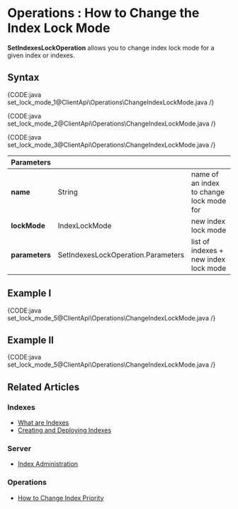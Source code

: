 ﻿# Operations : How to Change the Index Lock Mode

**SetIndexesLockOperation**  allows you to change index lock mode for a given index or indexes.

## Syntax

{CODE:java set_lock_mode_1@ClientApi\Operations\ChangeIndexLockMode.java /}

{CODE:java set_lock_mode_2@ClientApi\Operations\ChangeIndexLockMode.java /}

{CODE:java set_lock_mode_3@ClientApi\Operations\ChangeIndexLockMode.java /}

| Parameters | | |
| ------------- | ------------- | ----- |
| **name** | String | name of an index to change lock mode for |
| **lockMode** | IndexLockMode | new index lock mode |
| **parameters** | SetIndexesLockOperation.Parameters | list of indexes + new index lock mode |

## Example I

{CODE:java set_lock_mode_5@ClientApi\Operations\ChangeIndexLockMode.java /}

## Example II

{CODE:java set_lock_mode_5@ClientApi\Operations\ChangeIndexLockMode.java /}

## Related Articles

### Indexes

- [What are Indexes](../../../../indexes/what-are-indexes)
- [Creating and Deploying Indexes](../../../../indexes/creating-and-deploying)

### Server

- [Index Administration](../../../../server/administration/index-administration)

### Operations

- [How to Change Index Priority](../../../../client-api/operations/maintenance/indexes/set-index-priority)
